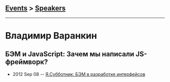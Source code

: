 ## [Events](../README.md) > [Speakers](../speakers.md)
---

# Владимир Варанкин

## БЭМ и JavaScript: Зачем мы написали JS-фреймворк?
- 2012 Sep 08 -- [Я.Субботник: БЭМ в разработке интерфейсов](https://events.yandex.ru/lib/talks/323/)    
